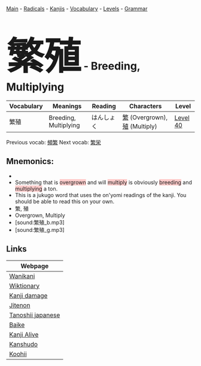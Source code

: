 <style> bigfont {font-size: 100px}</style>
[Main](../README.md) -
[Radicals](../radicals.md) -
[Kanjis](../kanjis.md) -
[Vocabulary](../vocabulary.md) -
[Levels](../levels.md) -
[Grammar](../grammar.md)
# <bigfont> 繁殖</bigfont> - Breeding, Multiplying 

| Vocabulary | Meanings | Reading | Characters | Level |
| --- | --- | --- | --- | --- |
| 繁殖 | Breeding, Multiplying | はんしょく |  [繁](../kanjis/繁.md) (Overgrown), [殖](../kanjis/殖.md) (Multiply) | [Level 40](../levels/wk_level40.md) |

Previous vocab: [頻繁](頻繁.md) Next vocab: [繁栄](繁栄.md) 

## Mnemonics:

* 
* Something that is <span style="background-color:#ffcccb"> overgrown</span> and will <span style="background-color:#ffcccb"> multiply</span> is obviously <span style="background-color:#ffcccb"> breeding</span> and <span style="background-color:#ffcccb"> multiplying</span> a ton.
* This is a jukugo word that uses the on'yomi readings of the kanji. You should be able to read this on your own.
* 繁, 殖
* Overgrown, Multiply
* [sound:繁殖_b.mp3]
* [sound:繁殖_g.mp3]


## Links 

| Webpage |
| --- |
| [Wanikani          ](https://www.wanikani.com/kanji/繁殖) |
| [Wiktionary        ](https://en.wiktionary.org/wiki/繁殖) |
| [Kanji damage      ](http://www.kanjidamage.com/kanji/search?utf8=✓&q=繁殖) |
| [Jitenon           ](https://jitenon.com/kanji/繁殖) |
| [Tanoshii japanese ](https://www.tanoshiijapanese.com/dictionary/kanji.cfm?k=繁殖) |
| [Baike             ](https://baike.baidu.com/item/繁殖) |
| [Kanji Alive       ](https://app.kanjialive.com/繁殖) |
| [Kanshudo          ](https://www.kanshudo.com/searchmn?q=繁殖) |
| [Koohii            ](https://kanji.koohii.com/study/kanji/繁殖) |
